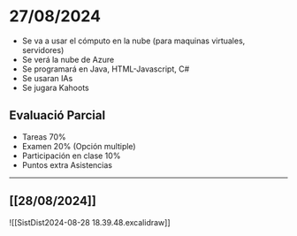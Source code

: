# 27/08/2024

- Se va a usar el cómputo en la nube (para maquinas virtuales, servidores)
- Se verá la nube de Azure
- Se programará en Java, HTML-Javascript, C#
- Se usaran IAs
- Se jugara Kahoots

## Evaluació Parcial
- Tareas 70%
- Examen 20% (Opción multiple)
- Participación en clase 10%
- Puntos extra
Asistencias

---
## [[28/08/2024]]
![[SistDist2024-08-28 18.39.48.excalidraw]]